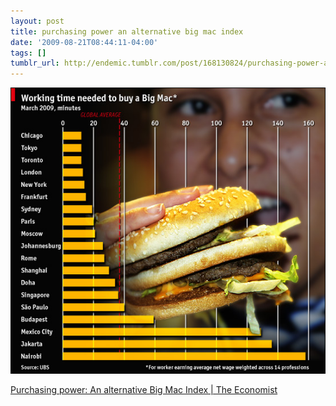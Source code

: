 ```yaml
---
layout: post
title: purchasing power an alternative big mac index
date: '2009-08-21T08:44:11-04:00'
tags: []
tumblr_url: http://endemic.tumblr.com/post/168130824/purchasing-power-an-alternative-big-mac-index
---
```

 ![](/tumblr_files/tumblr_koq8pp0ORS1qz9neko1_1280.jpg)  

[Purchasing power: An alternative Big Mac Index | The Economist](http://www.economist.com/daily/chartgallery/displayStory.cfm?story_id=14288808)

